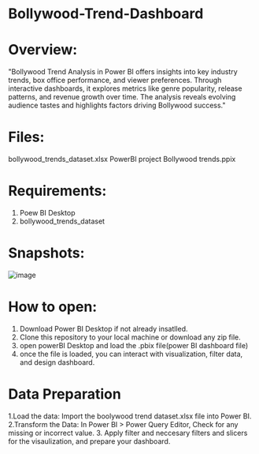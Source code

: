 # Bollywood-Trend-Dashboard
# Overview:

"Bollywood Trend Analysis in Power BI offers insights into key industry trends, box office performance, and viewer preferences. Through interactive dashboards, it explores metrics like genre popularity, release patterns, and revenue growth over time. The analysis reveals evolving audience tastes and highlights factors driving Bollywood success."

# Files:
bollywood_trends_dataset.xlsx
PowerBI project Bollywood trends.ppix

# Requirements:
1. Poew BI Desktop
2. bollywood_trends_dataset

# Snapshots:
![image](https://github.com/user-attachments/assets/b9d9cb53-b98e-45cf-8011-d225a24d5be3)

# How to open:
1. Download Power BI Desktop if not already insatlled.
2. Clone this repository to your local machine or download any zip file.
3. open powerBI Desktop and load the .pbix file(power BI dashboard file)
4. once the file is loaded, you can interact with visualization, filter data, and design dashboard.

# Data Preparation
1.Load the data: Import the boolywood trend dataset.xlsx file into Power BI.
2.Transform the Data: In Power BI > Power Query Editor, Check for any missing or incorrect value.
3. Apply filter and neccesary filters and slicers for the visaulization, and prepare your dashboard.
   



